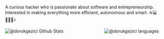 A curious hacker who is passionate about software and entrepreneurship. Interested in making everything more efficient, autonomous and smart.
☕️💻🤖🚀🎸⚡️

<img align="left" src="https://github-readme-stats.vercel.app/api?username=dorukgezici&include_all_commits=true&count_private=true&show_icons=true&line_height=20&title_color=2B5BBD&icon_color=1124BB&text_color=A1A1A1&bg_color=0,000000,130F40" alt="@dorukgezici Github Stats"/>
<img align="right" src="https://github-readme-stats.vercel.app/api/top-langs?username=dorukgezici&show_icons=true&locale=en&layout=compact&theme=chartreuse-dark" alt="@dorukgezici languages" />
 
